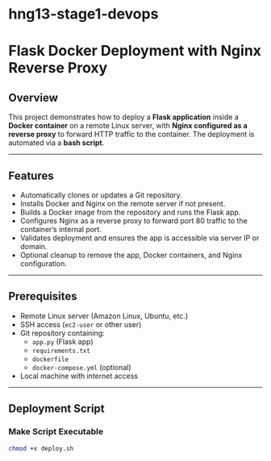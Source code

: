 # hng13-stage1-devops

# Flask Docker Deployment with Nginx Reverse Proxy

## Overview
This project demonstrates how to deploy a **Flask application** inside a **Docker container** on a remote Linux server, with **Nginx configured as a reverse proxy** to forward HTTP traffic to the container. The deployment is automated via a **bash script**.

---

## Features
- Automatically clones or updates a Git repository.
- Installs Docker and Nginx on the remote server if not present.
- Builds a Docker image from the repository and runs the Flask app.
- Configures Nginx as a reverse proxy to forward port 80 traffic to the container’s internal port.
- Validates deployment and ensures the app is accessible via server IP or domain.
- Optional cleanup to remove the app, Docker containers, and Nginx configuration.

---

## Prerequisites
- Remote Linux server (Amazon Linux, Ubuntu, etc.)
- SSH access (`ec2-user` or other user)
- Git repository containing:
  - `app.py` (Flask app)
  - `requirements.txt`
  - `dockerfile`
  - `docker-compose.yml` (optional)
- Local machine with internet access

---

## Deployment Script


### Make Script Executable
```bash
chmod +x deploy.sh
